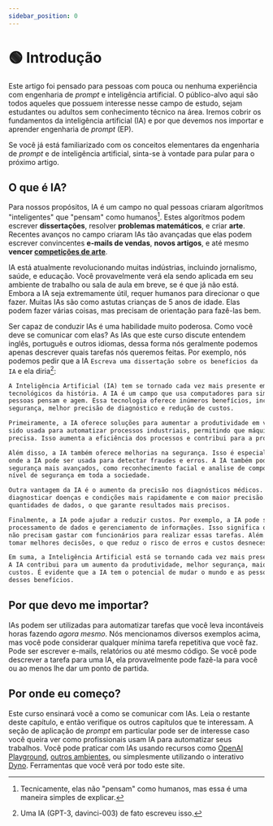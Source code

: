 ```yaml
---
sidebar_position: 0
---
```


# 🟢 Introdução

Este artigo foi pensado para pessoas com pouca ou nenhuma experiência com engenharia de *prompt* e inteligência
artificial. O público-alvo aqui são todos aqueles que possuem interesse nesse campo de estudo, sejam estudantes ou
adultos sem conhecimento técnico na área. Iremos cobrir os fundamentos da inteligência artificial (IA) e por que
devemos nos importar e aprender engenharia de *prompt* (EP).

Se você já está familiarizado com os conceitos elementares da engenharia de *prompt* e de inteligência artificial,
sinta-se à vontade para pular para o próximo artigo.

## O que é IA?

Para nossos propósitos, IA é um campo no qual pessoas criaram algorítmos "inteligentes" que "pensam" como humanos[^1].
Estes algorítmos podem escrever **dissertações**, resolver **problemas matemáticos**, e criar **arte**. Recentes avanços
no campo criaram IAs tão avançadas que elas podem escrever convincentes **e-mails de vendas**, **novos artigos**, e até
mesmo **vencer [competições de arte](https://impakter.com/art-made-by-ai-wins-fine-arts-competition/)**.

IA está atualmente revolucionando muitas indústrias, incluindo jornalismo, saúde, e educação. Você provavelmente verá
ela sendo aplicada em seu ambiente de trabalho ou sala de aula em breve, se é que já não está. Embora a IA seja
extremamente útil, requer humanos para direcionar o que fazer. Muitas IAs são como astutas crianças de 5 anos de idade.
Elas podem fazer várias coisas, mas precisam de orientação para fazê-las bem.

Ser capaz de conduzir IAs é uma habilidade muito poderosa. Como você deve se comunicar com elas? As IAs que este curso
discute entendem inglês, português e outros idiomas, dessa forma nós geralmente podemos apenas descrever quais tarefas
nós queremos feitas. Por exemplo, nós podemos pedir que a IA `Escreva uma dissertação sobre os benefícios da IA` e ela
diria[^2]:

```txt
A Inteligência Artificial (IA) tem se tornado cada vez mais presente em nossa vida e é um dos maiores avanços
tecnológicos da história. A IA é um campo que usa computadores para simular processos sintéticos que imitam como as
pessoas pensam e agem. Essa tecnologia oferece inúmeros benefícios, incluindo: aumento da produtividade, melhoria da
segurança, melhor precisão de diagnóstico e redução de custos.

Primeiramente, a IA oferece soluções para aumentar a produtividade em vários setores da sociedade. Por exemplo, a IA tem
sido usada para automatizar processos industriais, permitindo que máquinas realizem tarefas de forma mais rápida e
precisa. Isso aumenta a eficiência dos processos e contribui para a produtividade geral.

Além disso, a IA também oferece melhorias na segurança. Isso é especialmente útil para setores como finanças e seguros,
onde a IA pode ser usada para detectar fraudes e erros. A IA também pode ser usada para desenvolver sistemas de
segurança mais avançados, como reconhecimento facial e analise de comportamento. Esses sistemas contribuem para um maior
nível de segurança em toda a sociedade.

Outra vantagem da IA é o aumento da precisão nos diagnósticos médicos. A IA pode ser usada para ajudar os médicos a
diagnosticar doenças e condições mais rapidamente e com maior precisão. Os computadores podem processar grandes
quantidades de dados, o que garante resultados mais precisos.

Finalmente, a IA pode ajudar a reduzir custos. Por exemplo, a IA pode ser usada para automatizar algumas tarefas, como
processamento de dados e gerenciamento de informações. Isso significa que as empresas podem economizar dinheiro, pois
não precisam gastar com funcionários para realizar essas tarefas. Além disso, a IA também pode ajudar as empresas a
tomar melhores decisões, o que reduz o risco de erros e custos desnecessários.

Em suma, a Inteligência Artificial está se tornando cada vez mais presente em nossa vida e oferece numerosos benefícios.
A IA contribui para um aumento da produtividade, melhor segurança, maior precisão nos diagnósticos médicos e redução de
custos. É evidente que a IA tem o potencial de mudar o mundo e as pessoas devem estar preparadas para se aproveitarem
desses benefícios.
```

## Por que devo me importar?

IAs podem ser utilizadas para automatizar tarefas que você leva incontáveis horas fazendo *agora mesmo*.  Nós
mencionamos diversos exemplos acima, mas você pode considerar qualquer mínima tarefa repetitiva que você faz. Pode ser
escrever e-mails, relatórios ou até mesmo código. Se você pode descrever a tarefa para uma IA, ela provavelmente pode
fazê-la para você ou ao menos lhe dar um ponto de partida.

## Por onde eu começo?

Este curso ensinará você a como se comunicar com IAs. Leia o restante deste capítulo, e então verifique os outros
capítulos que te interessam. A seção de aplicação de *prompt* em particular pode ser de interesse caso você queira ver
como profissionais usam IA para automatizar seus trabalhos. Você pode praticar com IAs usando recursos como
[OpenAI Playground](https://beta.openai.com/playground),
[outros ambientes](https://promptdev.ai/docs/tooling/IDEs/intro), ou simplesmente utilizando o interativo
[Dyno](https://trydyno.com). Ferramentas que você verá por todo este site.

[^1]: Tecnicamente, elas não "pensam" como humanos, mas essa é uma maneira simples de explicar.
[^2]: Uma IA (GPT-3, davinci-003) de fato escreveu isso.